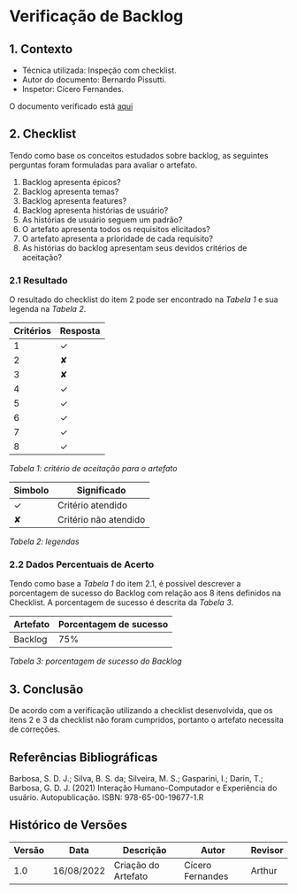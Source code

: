 # Verificação de Backlog

## 1. Contexto

- Técnica utilizada: Inspeção com checklist.
- Autor do documento: Bernardo Pissutti.
- Inspetor: Cícero Fernandes.

O documento verificado está <a href="https://requisitos-de-software.github.io/2022.1-Notion/#/modelagem/backlog">aqui</a>

## 2. Checklist

Tendo como base os conceitos estudados sobre backlog, as seguintes perguntas foram formuladas para avaliar o artefato.

1. Backlog apresenta épicos?
2. Backlog apresenta temas?
3. Backlog apresenta features?
4. Backlog apresenta histórias de usuário?
5. As histórias de usuário seguem um padrão?
6. O artefato apresenta todos os requisitos elicitados?
7. O artefato apresenta a prioridade de cada requisito?
8. As histórias do backlog apresentam seus devidos critérios de aceitação?

### 2.1 Resultado

O resultado do checklist do item 2 pode ser encontrado na _Tabela 1_ e sua legenda na _Tabela 2_.

| Critérios | Resposta |
| --------- | -------- |
| 1         | ✓        |
| 2         | ✘        |
| 3         | ✘        |
| 4         | ✓        |
| 5         | ✓        |
| 6         | ✓        |
| 7         | ✓        |
| 8         | ✓        |

_Tabela 1: critério de aceitação para o artefato_

| Simbolo | Significado           |
| ------- | --------------------- |
| ✓       | Critério atendido     |
| ✘       | Critério não atendido |

_Tabela 2: legendas_

### 2.2 Dados Percentuais de Acerto

Tendo como base a _Tabela 1_ do item 2.1, é possível descrever a porcentagem de sucesso do Backlog com
relação aos 8 itens definidos na Checklist. A porcentagem de sucesso é descrita da _Tabela 3_.

| Artefato | Porcentagem de sucesso |
| -------- | ---------------------- |
| Backlog  | 75%                    |

_Tabela 3: porcentagem de sucesso do Backlog_

## 3. Conclusão

De acordo com a verificação utilizando a checklist desenvolvida, que os itens 2 e 3 da checklist
não foram cumpridos, portanto o artefato necessita de correções.

## Referências Bibliográficas

Barbosa, S. D. J.; Silva, B. S. da; Silveira, M. S.; Gasparini, I.; Darin, T.; Barbosa, G. D. J. (2021)
Interação Humano-Computador e Experiência do usuário. Autopublicação. ISBN: 978-65-00-19677-1.R

## Histórico de Versões

| Versão   | Data       | Descrição           | Autor            | Revisor |
|----------|------------|---------------------|------------------|---------|
| 1.0      | 16/08/2022 | Criação do Artefato | Cícero Fernandes | Arthur  |
